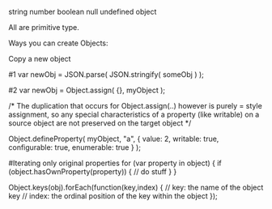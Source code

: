 string
number
boolean
null
undefined
object

All are primitive type.

Ways you can create Objects:


Copy a new object 

#1 var newObj = JSON.parse( JSON.stringify( someObj ) );

#2 var newObj = Object.assign( {}, myObject );

/* The duplication that occurs for Object.assign(..) however is purely = style assignment, so any special characteristics of a property (like writable) on a source object are not preserved on the target object */

Object.defineProperty( myObject, "a", {
	value: 2,
	writable: true,
	configurable: true,
	enumerable: true
} );

#Iterating only original properties
for (var property in object) {
    if (object.hasOwnProperty(property)) {
        // do stuff
    }
}

Object.keys(obj).forEach(function(key,index) {
    // key: the name of the object key
    // index: the ordinal position of the key within the object 
});